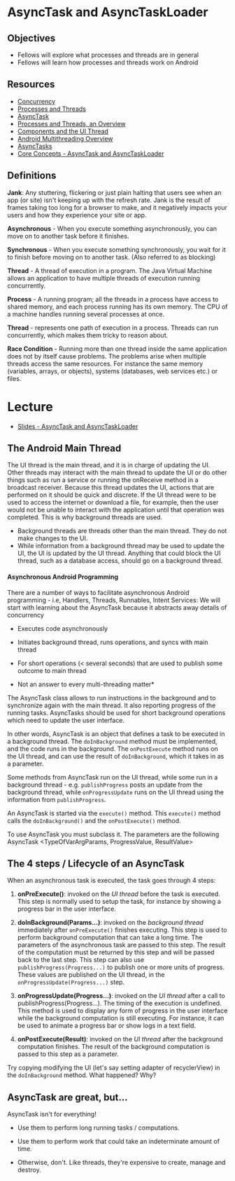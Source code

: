 # AsyncTask and AsyncTaskLoader

## Objectives

* Fellows will explore what processes and threads are in general
* Fellows will learn how processes and threads work on Android

## Resources
- [Concurrency](http://docs.oracle.com/javase/tutorial/essential/concurrency/)
- [Processes and Threads](https://docs.oracle.com/javase/tutorial/essential/concurrency/procthread.html)
- [AsyncTask](https://developer.android.com/reference/android/os/AsyncTask.html)
- [Processes and Threads, an Overview](https://www.youtube.com/watch?v=IcIFJ5V3Ibg)
- [Components and the UI Thread](https://www.youtube.com/watch?v=A0PAhoHzlsQ)
- [Android Multithreading Overview](https://www.youtube.com/watch?v=lznss-0gEHU)
- [AsyncTasks](https://www.youtube.com/watch?v=V4q0sTIntsk)
- [Core Concepts - AsyncTask and AsyncTaskLoader](https://google-developer-training.github.io/android-developer-fundamentals-course-concepts-v2/unit-3-working-in-the-background/lesson-7-background-tasks/7-1-c-asynctask-and-asynctaskloader/7-1-c-asynctask-and-asynctaskloader.html)

## Definitions

**Jank**: Any stuttering, flickering or just plain halting that users see when an app (or site) isn't keeping up with the refresh rate. Jank is the result of frames taking too long for a browser to make, and it negatively impacts your users and how they experience your site or app.

**Asynchronous** - When you execute something asynchronously, you can move on to another task before it finishes.

**Synchronous** - When you execute something synchronously, you wait for it to finish before moving on to another task. (Also referred to as blocking)

**Thread** - A thread of execution in a program. The Java Virtual Machine allows an application to have multiple threads of execution running concurrently.

**Process** - A running program; all the threads in a process have access to shared memory, and each process running has its own memory. The CPU of a machine handles running several processes at once.

**Thread** - represents one path of execution in a process. Threads can run concurrently, which makes them tricky to reason about.

**Race Condition** - Running more than one thread inside the same application does not by itself cause problems. The problems arise when multiple threads access the same resources. For instance the same memory (variables, arrays, or objects), systems (databases, web services etc.) or files.

# Lecture

* [Slides - AsyncTask and AsyncTaskLoader](https://docs.google.com/presentation/d/1A7anDTS8NQCunbxoJnqJqkSHNFCvRIn9moE7Zww-gds/edit#slide=id.p)

## The Android Main Thread

The UI thread is the main thread, and it is in charge of updating the UI. Other threads may interact with the main thread to update the UI or do other things such as run a service or running the onReceive method in a broadcast receiver. Because this thread updates the UI, actions that are performed on it should be quick and discrete.  If the UI thread were to be used to access the internet or download a file, for example, then the user would not be unable to interact with the application until that operation was completed. This is why background threads are used.

* Background threads are threads other than the main thread. They do not make changes to the UI.  
* While information from a background thread may be used to update the UI, the UI is updated by the UI thread. Anything that could block the UI thread, such as a database access, should go on a background thread.

#### Asynchronous Android Programming

There are a number of ways to facilitate asynchronous Android programming - i.e, Handlers, Threads, Runnables, Intent Services: We will start with learning about the AsyncTask because it abstracts away details of concurrency

- Executes code asynchronously

- Initiates background thread, runs operations, and syncs with main thread

- For short operations (< several seconds) that are used to publish some outcome to main thread

- Not an answer to every multi-threading matter*

The AsyncTask class allows to run instructions in the background and to synchronize again with the main thread. It also reporting progress of the running tasks. AsyncTasks should be used for short background operations which need to update the user interface.

In other words, AsyncTask is an object that defines a task to be executed in a background thread. The `doInBackground` method must be implemented, and the code runs in the background. The `onPostExecute` method runs on the UI thread, and can use the result of `doInBackground`, which it takes in as a parameter.

Some methods from AsyncTask run on the UI thread, while some run in a background thread - e.g. `publishProgress` posts an update from the background thread, while `onProgressUpdate` runs on the UI thread using the information from `publishProgress`.

An AsyncTask is started via the `execute()` method. This `execute()` method calls the `doInBackground()` and the `onPostExecute()` method.

To use AsyncTask you must subclass it. The parameters are the following AsyncTask <TypeOfVarArgParams, ProgressValue, ResultValue>

## The 4 steps / Lifecycle of an AsyncTask

When an asynchronous task is executed, the task goes through 4 steps:

1. **onPreExecute()**: invoked on the *UI thread* before the task is executed. This step is normally used to setup the task, for instance by showing a progress bar in the user interface.

2. **doInBackground(Params...)**: invoked on the *background thread* immediately after `onPreExecute()` finishes executing. This step is used to perform background computation that can take a long time. The parameters of the asynchronous task are passed to this step. The result of the computation must be returned by this step and will be passed back to the last step. This step can also use `publishProgress(Progress...)` to publish one or more units of progress. These values are published on the UI thread, in the `onProgressUpdate(Progress...)` step.

3. **onProgressUpdate(Progress...)**: invoked on the *UI thread* after a call to publishProgress(Progress...). The timing of the execution is undefined. This method is used to display any form of progress in the user interface while the background computation is still executing. For instance, it can be used to animate a progress bar or show logs in a text field.

4. **onPostExecute(Result)**: invoked on the *UI thread* after the background computation finishes. The result of the background computation is passed to this step as a parameter.

Try copying modifying the UI (let's say setting adapter of recyclerView) in the `doInBackground` method. What happened? Why?

## AsyncTask are great, but...

AsyncTask isn't for everything!

* Use them to perform long running tasks / computations.

* Use them to perform work that could take an indeterminate amount of time.

* Otherwise, don't. Like threads, they're expensive to create, manage and destroy.
